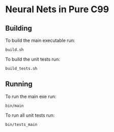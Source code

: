 # Neural Nets in Pure C99

## Building
To build the main executable run:
```
build.sh
```

To build the unit tests run:
```
build_tests.sh
```

## Running
To run the main exe run:
```
bin/main
```

To run all unit tests run:
```
bin/tests_main
```
